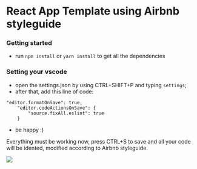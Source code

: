 # React App Template using Airbnb styleguide

### Getting started

- run `npm install` or `yarn install` to get all the dependencies

### Setting your vscode

- open the settings.json by using CTRL+SHIFT+P and typing `settings`;
- after that, add this line of code:

```
"editor.formatOnSave": true,
    "editor.codeActionsOnSave": {
        "source.fixAll.eslint": true
    }
```

- be happy :)

Everything must be working now, press CTRL+S to save and all your code will be idented, modified according to Airbnb styleguide.

![](https://media.giphy.com/media/LmNwrBhejkK9EFP504/giphy.gif)
